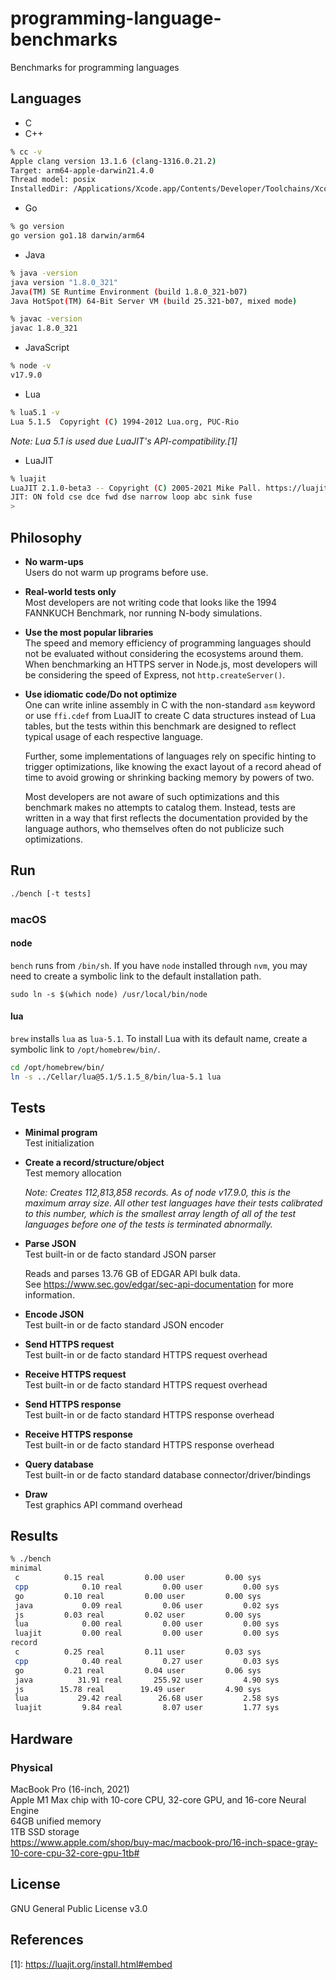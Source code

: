 # programming-language-benchmarks
Benchmarks for programming languages

## Languages
* C
* C++
```sh
% cc -v
Apple clang version 13.1.6 (clang-1316.0.21.2)
Target: arm64-apple-darwin21.4.0
Thread model: posix
InstalledDir: /Applications/Xcode.app/Contents/Developer/Toolchains/XcodeDefault.xctoolchain/usr/bin
```
* Go
```sh
% go version
go version go1.18 darwin/arm64
```
* Java
```sh
% java -version
java version "1.8.0_321"
Java(TM) SE Runtime Environment (build 1.8.0_321-b07)
Java HotSpot(TM) 64-Bit Server VM (build 25.321-b07, mixed mode)
```
```sh
% javac -version
javac 1.8.0_321
```
* JavaScript
```sh
% node -v
v17.9.0
```
* Lua
```sh
% lua5.1 -v
Lua 5.1.5  Copyright (C) 1994-2012 Lua.org, PUC-Rio
```
_Note: Lua 5.1 is used due LuaJIT's API-compatibility.[1]_

* LuaJIT
```sh
% luajit
LuaJIT 2.1.0-beta3 -- Copyright (C) 2005-2021 Mike Pall. https://luajit.org/
JIT: ON fold cse dce fwd dse narrow loop abc sink fuse
>
```

## Philosophy
* **No warm-ups**  
  Users do not warm up programs before use.
* **Real-world tests only**  
  Most developers are not writing code that looks like the 1994 FANNKUCH
  Benchmark, nor running N-body simulations.
* **Use the most popular libraries**  
  The speed and memory efficiency of programming languages should not be
  evaluated without considering the ecosystems around them. When benchmarking
  an HTTPS server in Node.js, most developers will be considering the speed of
  Express, not `http.createServer()`.
* **Use idiomatic code/Do not optimize**  
  One can write inline assembly in C with the non-standard `asm` keyword or use
  `ffi.cdef` from LuaJIT to create C data structures instead of Lua tables, but
  the tests within this benchmark are designed to reflect typical usage of each
  respective language.

  Further, some implementations of languages rely on specific hinting to
  trigger optimizations, like knowing the exact layout of a record ahead of
  time to avoid growing or shrinking backing memory by powers of two.

  Most developers are not aware of such optimizations and this benchmark makes
  no attempts to catalog them. Instead, tests are written in a way that first
  reflects the documentation provided by the language authors, who themselves
  often do not publicize such optimizations.

## Run
```sh
./bench [-t tests]
```

### macOS
#### node
`bench` runs from `/bin/sh`. If you have `node` installed through `nvm`, you may
need to create a symbolic link to the default installation path.
```
sudo ln -s $(which node) /usr/local/bin/node
```

#### lua
`brew` installs `lua` as `lua-5.1`. To install Lua with its default name, create
a symbolic link to `/opt/homebrew/bin/`.
```sh
cd /opt/homebrew/bin/
ln -s ../Cellar/lua@5.1/5.1.5_8/bin/lua-5.1 lua
```

## Tests
* **Minimal program**  
  Test initialization
* **Create a record/structure/object**  
  Test memory allocation

  _Note: Creates 112,813,858 records. As of node v17.9.0, this is the maximum
  array size. All other test languages have their tests calibrated to this
  number, which is the smallest array length of all of the test
  languages before one of the tests is terminated abnormally._
* **Parse JSON**  
  Test built-in or de facto standard JSON parser

  Reads and parses 13.76 GB of EDGAR API bulk data.  
  See https://www.sec.gov/edgar/sec-api-documentation for more information.
* **Encode JSON**  
  Test built-in or de facto standard JSON encoder
* **Send HTTPS request**  
  Test built-in or de facto standard HTTPS request overhead
* **Receive HTTPS request**  
  Test built-in or de facto standard HTTPS request overhead
* **Send HTTPS response**  
  Test built-in or de facto standard HTTPS response overhead
* **Receive HTTPS response**  
  Test built-in or de facto standard HTTPS response overhead
* **Query database**  
  Test built-in or de facto standard database connector/driver/bindings
* **Draw**  
  Test graphics API command overhead

## Results
```sh
% ./bench
minimal
 c	        0.15 real         0.00 user         0.00 sys
 cpp	        0.10 real         0.00 user         0.00 sys
 go	        0.10 real         0.00 user         0.00 sys
 java	        0.09 real         0.06 user         0.02 sys
 js	        0.03 real         0.02 user         0.00 sys
 lua	        0.00 real         0.00 user         0.00 sys
 luajit	        0.00 real         0.00 user         0.00 sys
record
 c	        0.25 real         0.11 user         0.03 sys
 cpp	        0.40 real         0.27 user         0.03 sys
 go	        0.21 real         0.04 user         0.06 sys
 java	       31.91 real       255.92 user         4.90 sys
 js	       15.78 real        19.49 user         4.90 sys
 lua	       29.42 real        26.68 user         2.58 sys
 luajit	        9.84 real         8.07 user         1.77 sys
```

## Hardware
### Physical
MacBook Pro (16-inch, 2021)  
Apple M1 Max chip with 10-core CPU, 32-core GPU, and 16-core Neural Engine  
64GB unified memory  
1TB SSD storage  
https://www.apple.com/shop/buy-mac/macbook-pro/16-inch-space-gray-10-core-cpu-32-core-gpu-1tb#

<!-- ### Cloud
GitHub Actions -->

## License
GNU General Public License v3.0

## References
\[1]: https://luajit.org/install.html#embed
